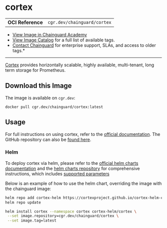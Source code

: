 <!--monopod:start-->
# cortex
| | |
| - | - |
| **OCI Reference** | `cgr.dev/chainguard/cortex` |


* [View Image in Chainguard Academy](https://edu.chainguard.dev/chainguard/chainguard-images/reference/cortex/overview/)
* [View Image Catalog](https://console.enforce.dev/images/catalog) for a full list of available tags.
* [Contact Chainguard](https://www.chainguard.dev/chainguard-images) for enterprise support, SLAs, and access to older tags.*

---
<!--monopod:end-->

<!--overview:start-->
[Cortex](https://cortexmetrics.io/) provides horizontally scalable, highly available, multi-tenant, long term storage for Prometheus.
<!--overview:end-->

<!--getting:start-->
## Download this Image
The image is available on `cgr.dev`:

```
docker pull cgr.dev/chainguard/cortex:latest
```
<!--getting:end-->

<!--body:start-->

## Usage
For full instructions on using cortex, refer to the
[official documentation](https://cortexmetrics.io/docs/).
The GitHub repository can also be [found here](https://github.com/cortexproject/cortex).

### Helm
To deploy cortex via helm, please refer to the
[official helm charts documentation](https://cortexproject.github.io/cortex-helm-chart/) and the [helm charts repository](https://github.com/cortexproject/cortex-helm-chart)
for comprehensive instructions, which includes
[supported parameters](https://github.com/cortexproject/cortex-helm-chart/blob/master/values.yaml)

Below is an example of how to use the helm chart, overriding the image with the
chainguard image:

```bash
helm repo add cortex-helm https://cortexproject.github.io/cortex-helm-chart
helm repo update

helm install cortex --namespace cortex cortex-helm/cortex \
 --set image.repository=cgr.dev/chainguard/cortex \
 --set image.tag=latest
```
<!--body:end-->

